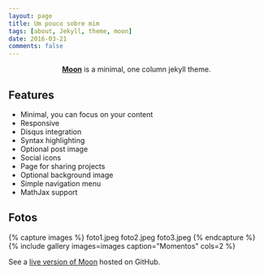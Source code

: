 ```yaml
---
layout: page
title: Um pouco sobre mim
tags: [about, Jekyll, theme, moon]
date: 2016-03-21
comments: false
---
```

    
<center><a href="http://taylantatli.github.io/Moon"><b>Moon</b></a> is a minimal, one column jekyll theme.</center>

## Features
* Minimal, you can focus on your content
* Responsive
* Disqus integration
* Syntax highlighting
* Optional post image
* Social icons
* Page for sharing projects
* Optional background image
* Simple navigation menu
* MathJax support

## Fotos

{% capture images %}
   foto1.jpeg
    foto2.jpeg
    foto3.jpeg
{% endcapture %}
{% include gallery images=images caption="Momentos" cols=2 %}

See a [live version of Moon](http://taylantatli.github.io/Moon) hosted on GitHub.

